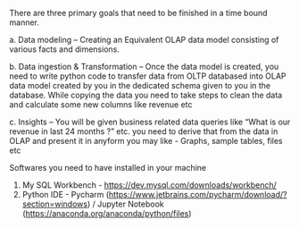 There are three primary goals that need to be finished in a time bound manner. 

a.	Data modeling – Creating an Equivalent OLAP data model consisting of various facts and dimensions.

b.	Data ingestion & Transformation – Once the data model is created, you need to write python code to transfer data from OLTP databased into OLAP data model created by you in the dedicated schema given to you in the database. While copying the data you need to take steps to clean the data and calculate some new columns like revenue etc  

c.	Insights – You will be given business related data queries like “What is our revenue in last 24 months ?” etc. you need to derive that from the data in OLAP and present it in anyform you may like  - Graphs, sample tables, files etc

Softwares you need to have installed in your machine

1. My SQL Workbench - https://dev.mysql.com/downloads/workbench/ 
2. Python IDE - Pycharm (https://www.jetbrains.com/pycharm/download/?section=windows) / Jupyter Notebook (https://anaconda.org/anaconda/python/files)
